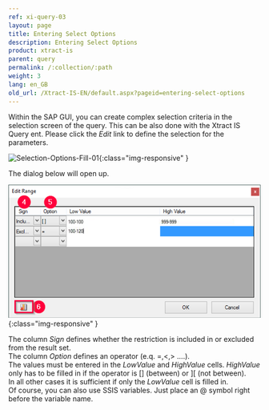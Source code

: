 ```yaml
---
ref: xi-query-03
layout: page
title: Entering Select Options
description: Entering Select Options
product: xtract-is
parent: query
permalink: /:collection/:path
weight: 3
lang: en_GB
old_url: /Xtract-IS-EN/default.aspx?pageid=entering-select-options
---
```


Within the SAP GUI, you can create complex selection criteria in the selection screen of the query. This can be also done with the Xtract IS Query ent.
Please click the *Edit* link to define the selection for the parameters.

![Selection-Options-Fill-01](/img/content/Selection-Options-Fill-01.png){:class="img-responsive" }

The dialog below will open up.

![Selection-Options-Fill-02](/img/content/Selection-Options-Fill-02.png){:class="img-responsive" }

The column *Sign* defines whether the restriction is included in or excluded from the result set. <br>
The column *Option* defines an operator (e.q. =,<,> ....). <br>
The values must be entered in the *LowValue* and *HighValue* cells. *HighValue* only has to be filled in if the operator is [] (between) or ][ (not between).<br>
In all other cases it is sufficient if only the *LowValue* cell is filled in.<br>
Of course, you can also use SSIS variables. Just place an @ symbol right before the variable name.